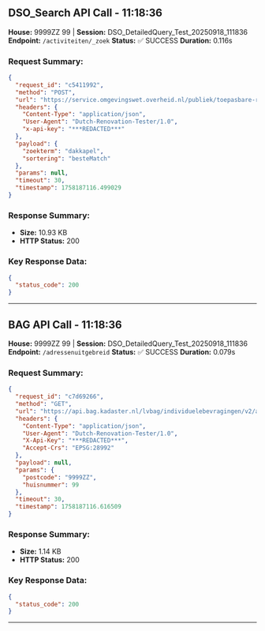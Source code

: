 
## DSO_Search API Call - 11:18:36

**House:** 9999ZZ 99 | **Session:** DSO_DetailedQuery_Test_20250918_111836
**Endpoint:** `/activiteiten/_zoek`
**Status:** ✅ SUCCESS
**Duration:** 0.116s

### Request Summary:
```json
{
  "request_id": "c5411992",
  "method": "POST",
  "url": "https://service.omgevingswet.overheid.nl/publiek/toepasbare-regels/api/zoekinterface/v2/activiteiten/_zoek",
  "headers": {
    "Content-Type": "application/json",
    "User-Agent": "Dutch-Renovation-Tester/1.0",
    "x-api-key": "***REDACTED***"
  },
  "payload": {
    "zoekterm": "dakkapel",
    "sortering": "besteMatch"
  },
  "params": null,
  "timeout": 30,
  "timestamp": 1758187116.499029
}
```

### Response Summary:
- **Size:** 10.93 KB
- **HTTP Status:** 200

### Key Response Data:
```json
{
  "status_code": 200
}
```

---

## BAG API Call - 11:18:36

**House:** 9999ZZ 99 | **Session:** DSO_DetailedQuery_Test_20250918_111836
**Endpoint:** `/adressenuitgebreid`
**Status:** ✅ SUCCESS
**Duration:** 0.079s

### Request Summary:
```json
{
  "request_id": "c7d69266",
  "method": "GET",
  "url": "https://api.bag.kadaster.nl/lvbag/individuelebevragingen/v2/adressenuitgebreid",
  "headers": {
    "Content-Type": "application/json",
    "User-Agent": "Dutch-Renovation-Tester/1.0",
    "X-Api-Key": "***REDACTED***",
    "Accept-Crs": "EPSG:28992"
  },
  "payload": null,
  "params": {
    "postcode": "9999ZZ",
    "huisnummer": 99
  },
  "timeout": 30,
  "timestamp": 1758187116.616509
}
```

### Response Summary:
- **Size:** 1.14 KB
- **HTTP Status:** 200

### Key Response Data:
```json
{
  "status_code": 200
}
```

---

